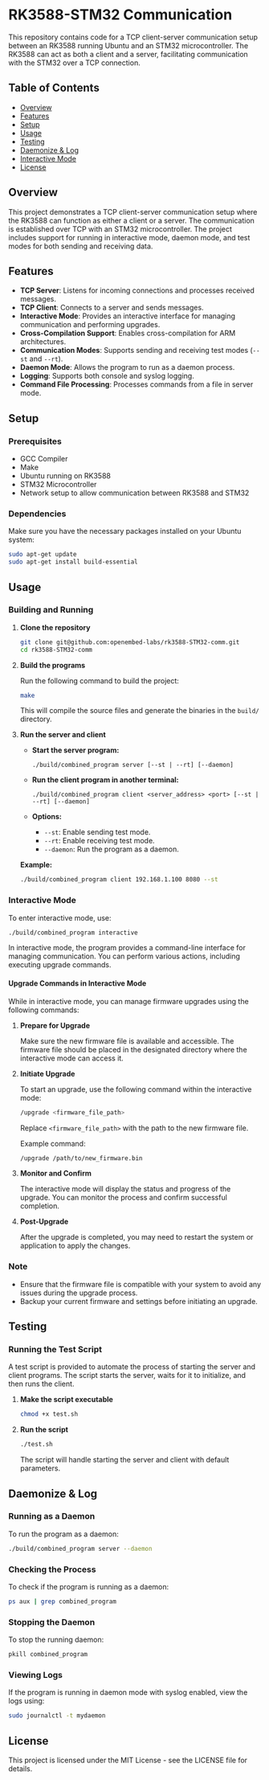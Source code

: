 # RK3588-STM32 Communication

This repository contains code for a TCP client-server communication setup between an RK3588 running Ubuntu and an STM32 microcontroller. The RK3588 can act as both a client and a server, facilitating communication with the STM32 over a TCP connection.

## Table of Contents

- [Overview](#overview)
- [Features](#features)
- [Setup](#setup)
- [Usage](#usage)
- [Testing](#testing)
- [Daemonize & Log](#daemonize--log)
- [Interactive Mode](#interactive-mode)
- [License](#license)

## Overview

This project demonstrates a TCP client-server communication setup where the RK3588 can function as either a client or a server. The communication is established over TCP with an STM32 microcontroller. The project includes support for running in interactive mode, daemon mode, and test modes for both sending and receiving data.

## Features

- **TCP Server**: Listens for incoming connections and processes received messages.
- **TCP Client**: Connects to a server and sends messages.
- **Interactive Mode**: Provides an interactive interface for managing communication and performing upgrades.
- **Cross-Compilation Support**: Enables cross-compilation for ARM architectures.
- **Communication Modes**: Supports sending and receiving test modes (`--st` and `--rt`).
- **Daemon Mode**: Allows the program to run as a daemon process.
- **Logging**: Supports both console and syslog logging.
- **Command File Processing**: Processes commands from a file in server mode.

## Setup

### Prerequisites

- GCC Compiler
- Make
- Ubuntu running on RK3588
- STM32 Microcontroller
- Network setup to allow communication between RK3588 and STM32

### Dependencies

Make sure you have the necessary packages installed on your Ubuntu system:

```sh
sudo apt-get update
sudo apt-get install build-essential
```

## Usage

### Building and Running

1. **Clone the repository**

   ```sh
   git clone git@github.com:openembed-labs/rk3588-STM32-comm.git
   cd rk3588-STM32-comm
   ```

2. **Build the programs**

   Run the following command to build the project:

   ```sh
   make
   ```

   This will compile the source files and generate the binaries in the `build/` directory.

3. **Run the server and client**

   - **Start the server program:**

     ```
     ./build/combined_program server [--st | --rt] [--daemon]
     ```

   - **Run the client program in another terminal:**

     ```
     ./build/combined_program client <server_address> <port> [--st | --rt] [--daemon]
     ```

   - **Options:**

     - `--st`: Enable sending test mode.
     - `--rt`: Enable receiving test mode.
     - `--daemon`: Run the program as a daemon.

   **Example:**

   ```sh
   ./build/combined_program client 192.168.1.100 8080 --st
   ```

### Interactive Mode

To enter interactive mode, use:

```sh
./build/combined_program interactive
```

In interactive mode, the program provides a command-line interface for managing communication. You can perform various actions, including executing upgrade commands.

#### Upgrade Commands in Interactive Mode

While in interactive mode, you can manage firmware upgrades using the following commands:

1. **Prepare for Upgrade**

   Make sure the new firmware file is available and accessible. The firmware file should be placed in the designated directory where the interactive mode can access it.

2. **Initiate Upgrade**

   To start an upgrade, use the following command within the interactive mode:

   ```sh
   /upgrade <firmware_file_path>
   ```

   Replace `<firmware_file_path>` with the path to the new firmware file.

   Example command:

   ```sh
   /upgrade /path/to/new_firmware.bin
   ```

3. **Monitor and Confirm**

   The interactive mode will display the status and progress of the upgrade. You can monitor the process and confirm successful completion.

4. **Post-Upgrade**

   After the upgrade is completed, you may need to restart the system or application to apply the changes.

### Note

- Ensure that the firmware file is compatible with your system to avoid any issues during the upgrade process.
- Backup your current firmware and settings before initiating an upgrade.

## Testing

### Running the Test Script

A test script is provided to automate the process of starting the server and client programs. The script starts the server, waits for it to initialize, and then runs the client.

1. **Make the script executable**

   ```sh
   chmod +x test.sh
   ```

2. **Run the script**

   ```sh
   ./test.sh
   ```

   The script will handle starting the server and client with default parameters.

## Daemonize & Log

### Running as a Daemon

To run the program as a daemon:

```sh
./build/combined_program server --daemon
```

### Checking the Process

To check if the program is running as a daemon:

```sh
ps aux | grep combined_program
```

### Stopping the Daemon

To stop the running daemon:

```sh
pkill combined_program
```

### Viewing Logs

If the program is running in daemon mode with syslog enabled, view the logs using:

```sh
sudo journalctl -t mydaemon
```

## License

This project is licensed under the MIT License - see the LICENSE file for details.
